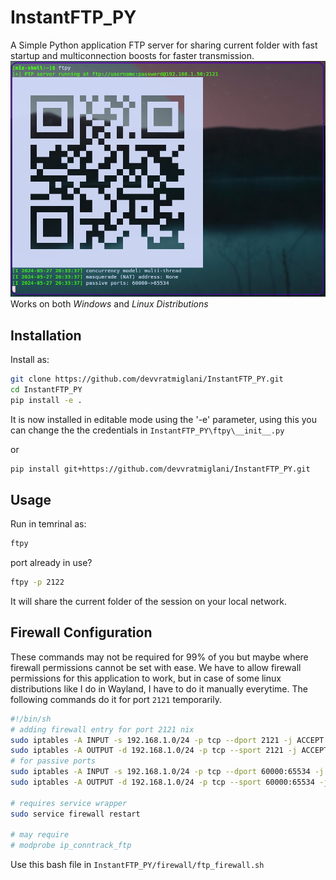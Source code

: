 # InstantFTP_PY
A  Simple Python application FTP server for sharing current folder with fast startup and multiconnection boosts for faster transmission.
![ftpy demo in windows powershell](https://raw.githubusercontent.com/devvratmiglani/InstantFTP_PY/main/ftpy-powershell-demo.png)
Works on both *Windows* and *Linux Distributions*
## Installation
Install as: 
```sh
git clone https://github.com/devvratmiglani/InstantFTP_PY.git
cd InstantFTP_PY
pip install -e .
```
It is now installed in editable mode using the '-e' parameter, using this you can change the the credentials in `InstantFTP_PY\ftpy\__init__.py`

or
```sh
pip install git+https://github.com/devvratmiglani/InstantFTP_PY.git
```

## Usage
Run in temrinal as:
```sh
ftpy
```
port already in use?
```sh
ftpy -p 2122
```
It will share the current folder of the session on your local network.

## Firewall Configuration
These commands may not be required for 99% of you but maybe where firewall permissions cannot be set with ease.
We have to allow firewall permissions for this application to work,  but in case of some linux distributions like I do in Wayland, I have to do it manually everytime. The following commands do it for port `2121` temporarily.

```sh
#!/bin/sh
# adding firewall entry for port 2121 nix
sudo iptables -A INPUT -s 192.168.1.0/24 -p tcp --dport 2121 -j ACCEPT
sudo iptables -A OUTPUT -d 192.168.1.0/24 -p tcp --sport 2121 -j ACCEPT
# for passive ports
sudo iptables -A INPUT -s 192.168.1.0/24 -p tcp --dport 60000:65534 -j ACCEPT
sudo iptables -A OUTPUT -d 192.168.1.0/24 -p tcp --sport 60000:65534 -j ACCEPT

# requires service wrapper
sudo service firewall restart

# may require 
# modprobe ip_conntrack_ftp
```
Use this bash file in `InstantFTP_PY/firewall/ftp_firewall.sh`

